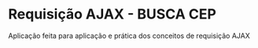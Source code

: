 # Requisição AJAX - BUSCA CEP
Aplicação feita para aplicação e prática dos conceitos de requisição AJAX
